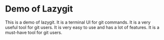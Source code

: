 # Demo of Lazygit

This is a demo of lazygit. It is a terminal UI for git commands. It is a very useful tool for git users. It is very easy to use and has a lot of features. It is a must-have tool for git users.


